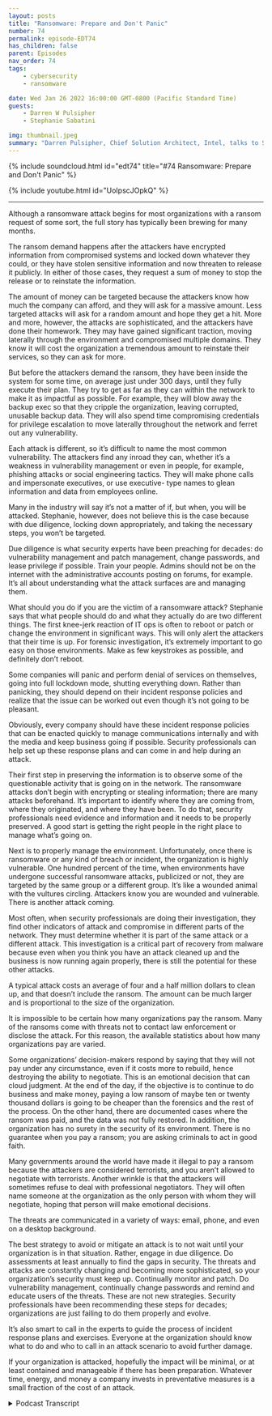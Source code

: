 ```yaml
---
layout: posts
title: "Ransomware: Prepare and Don't Panic"
number: 74
permalink: episode-EDT74
has_children: false
parent: Episodes
nav_order: 74
tags:
    - cybersecurity
    - ransomware

date: Wed Jan 26 2022 16:00:00 GMT-0800 (Pacific Standard Time)
guests:
    - Darren W Pulsipher
    - Stephanie Sabatini

img: thumbnail.jpeg
summary: "Darren Pulsipher, Chief Solution Architect, Intel, talks to Stephanie Sabatini, Sr. Director, Professional Services, Hitachi Systems Security, about preventing and preparing for ransomware attacks and what to do if your organization is attacked."
---
```


{% include soundcloud.html id="edt74" title="#74 Ransomware: Prepare and Don't Panic" %}

{% include youtube.html id="UoIpscJOpkQ" %}

---

Although a ransomware attack begins for most organizations with a ransom request of some sort, the full story has typically been brewing for many months.

The ransom demand happens after the attackers have encrypted information from compromised systems and locked down whatever they could, or they have stolen sensitive information and now threaten to release it publicly. In either of those cases, they request a sum of money to stop the release or to reinstate the information.

The amount of money can be targeted because the attackers know how much the company can afford, and they will ask for a massive amount. Less targeted attacks will ask for a random amount and hope they get a hit. More and more, however, the attacks are sophisticated, and the attackers have done their homework. They may have gained significant traction, moving laterally through the environment and compromised multiple domains. They know it will cost the organization a tremendous amount to reinstate their services, so they can ask for more.

But before the attackers demand the ransom, they have been inside the system for some time, on average just under 300 days, until they fully execute their plan. They try to get as far as they can within the network to make it as impactful as possible. For example, they will blow away the backup exec so that they cripple the organization, leaving corrupted, unusable backup data. They will also spend time compromising credentials for privilege escalation to move laterally throughout the network and ferret out any vulnerability.

Each attack is different, so it’s difficult to name the most common vulnerability. The attackers find any inroad they can, whether it’s a weakness in vulnerability management or even in people, for example, phishing attacks or social engineering tactics. They will make phone calls and impersonate executives, or use executive- type names to glean information and data from employees online.

Many in the industry will say it’s not a matter of if, but when, you will be attacked. Stephanie, however, does not believe this is the case because with due diligence, locking down appropriately, and taking the necessary steps, you won’t be targeted.

Due diligence is what security experts have been preaching for decades: do vulnerability management and patch management, change passwords, and lease privilege if possible. Train your people. Admins should not be on the internet with the administrative accounts posting on forums, for example. It’s all about understanding what the attack surfaces are and managing them.

What should you do if you are the victim of a ransomware attack?  Stephanie says that what people should do and what they actually do are two different things. The first knee-jerk reaction of IT ops is often to reboot or patch or change the environment in significant ways. This will only alert the attackers that their time is up. For forensic investigation, it’s extremely important to go easy on those environments. Make as few keystrokes as possible, and definitely don’t reboot.

Some companies will panic and perform denial of services on themselves, going into full lockdown mode, shutting everything down. Rather than panicking, they should depend on their incident response policies and realize that the issue can be worked out even though it’s not going to be pleasant.

Obviously, every company should have these incident response policies that can be enacted quickly to manage communications internally and with the media and keep business going if possible.  Security professionals can help set up these response plans and can come in and help during an attack.

Their first step in preserving the information is to observe some of the questionable activity that is going on in the network. The ransomware attacks don’t begin with encrypting or stealing information; there are many attacks beforehand. It’s important to identify where they are coming from, where they originated, and where they have been. To do that, security professionals need evidence and information and it needs to be properly preserved. A good start is getting the right people in the right place to manage what’s going on.

Next is to properly manage the environment. Unfortunately, once there is ransomware or any kind of breach or incident, the organization is highly vulnerable. One hundred percent of the time, when environments have undergone successful ransomware attacks, publicized or not, they are targeted by the same group or a different group. It’s like a wounded animal with the vultures circling. Attackers know you are wounded and vulnerable. There is another attack coming.

Most often, when security professionals are doing their investigation, they find other indicators of attack and compromise in different parts of the network. They must determine whether it is part of the same attack or a different attack. This investigation is a critical part of recovery from malware because even when you think you have an attack cleaned up and the business is now running again properly, there is still the potential for these other attacks.

A typical attack costs an average of four and a half million dollars to clean up, and that doesn’t include the ransom. The amount can be much larger and is proportional to the size of the organization.

It is impossible to be certain how many organizations pay the ransom. Many of the ransoms come with threats not to contact law enforcement or disclose the attack. For this reason, the available statistics about how many organizations pay are varied.

Some organizations’ decision-makers respond by saying that they will not pay under any circumstance, even if it costs more to rebuild, hence destroying the ability to negotiate. This is an emotional decision that can cloud judgment. At the end of the day, if the objective is to continue to do business and make money, paying a low ransom of maybe ten or twenty thousand dollars is going to be cheaper than the forensics and the rest of the process. On the other hand, there are documented cases where the ransom was paid, and the data was not fully restored. In addition, the organization has no surety in the security of its environment. There is no guarantee when you pay a ransom; you are asking criminals to act in good faith.

Many governments around the world have made it illegal to pay a ransom because the attackers are considered terrorists, and you aren’t allowed to negotiate with terrorists. Another wrinkle is that the attackers will sometimes refuse to deal with professional negotiators. They will often name someone at the organization as the only person with whom they will negotiate, hoping that person will make emotional decisions.

The threats are communicated in a variety of ways: email, phone, and even on a desktop background.

The best strategy to avoid or mitigate an attack is to not wait until your organization is in that situation. Rather, engage in due diligence. Do assessments at least annually to find the gaps in security. The threats and attacks are constantly changing and becoming more sophisticated, so your organization’s security must keep up. Continually monitor and patch. Do vulnerability management, continually change passwords and remind and educate users of the threats. These are not new strategies. Security professionals have been recommending these steps for decades; organizations are just failing to do them properly and evolve.

It’s also smart to call in the experts to guide the process of incident response plans and exercises. Everyone at the organization should know what to do and who to call in an attack scenario to avoid further damage.

If your organization is attacked, hopefully the impact will be minimal, or at least contained and manageable if there has been preparation. Whatever time, energy, and money a company invests in preventative measures is a small fraction of the cost of an attack. 


<details>
<summary> Podcast Transcript </summary>

<p></p>

</details>
